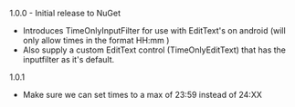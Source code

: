 
1.0.0 - Initial release to NuGet
- Introduces TimeOnlyInputFilter for use with EditText's on android
  (will only allow times in the format HH:mm )
- Also supply a custom EditText control (TimeOnlyEditText) that has the
  inputfilter as it's default.

1.0.1
- Make sure we can set times to a max of 23:59 instead of 24:XX  
